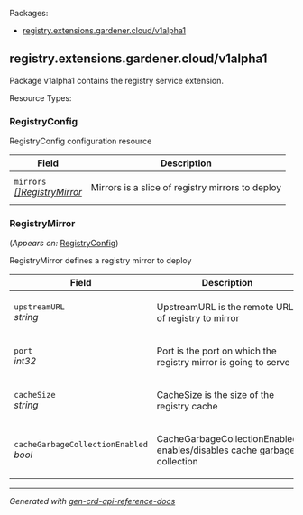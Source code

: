 <p>Packages:</p>
<ul>
<li>
<a href="#registry.extensions.gardener.cloud%2fv1alpha1">registry.extensions.gardener.cloud/v1alpha1</a>
</li>
</ul>
<h2 id="registry.extensions.gardener.cloud/v1alpha1">registry.extensions.gardener.cloud/v1alpha1</h2>
<p>
<p>Package v1alpha1 contains the registry service extension.</p>
</p>
Resource Types:
<ul></ul>
<h3 id="registry.extensions.gardener.cloud/v1alpha1.RegistryConfig">RegistryConfig
</h3>
<p>
<p>RegistryConfig configuration resource</p>
</p>
<table>
<thead>
<tr>
<th>Field</th>
<th>Description</th>
</tr>
</thead>
<tbody>
<tr>
<td>
<code>mirrors</code></br>
<em>
<a href="#registry.extensions.gardener.cloud/v1alpha1.RegistryMirror">
[]RegistryMirror
</a>
</em>
</td>
<td>
<p>Mirrors is a slice of registry mirrors to deploy</p>
</td>
</tr>
</tbody>
</table>
<h3 id="registry.extensions.gardener.cloud/v1alpha1.RegistryMirror">RegistryMirror
</h3>
<p>
(<em>Appears on:</em>
<a href="#registry.extensions.gardener.cloud/v1alpha1.RegistryConfig">RegistryConfig</a>)
</p>
<p>
<p>RegistryMirror defines a registry mirror to deploy</p>
</p>
<table>
<thead>
<tr>
<th>Field</th>
<th>Description</th>
</tr>
</thead>
<tbody>
<tr>
<td>
<code>upstreamURL</code></br>
<em>
string
</em>
</td>
<td>
<p>UpstreamURL is the remote URL of registry to mirror</p>
</td>
</tr>
<tr>
<td>
<code>port</code></br>
<em>
int32
</em>
</td>
<td>
<p>Port is the port on which the registry mirror is going to serve</p>
</td>
</tr>
<tr>
<td>
<code>cacheSize</code></br>
<em>
string
</em>
</td>
<td>
<p>CacheSize is the size of the registry cache</p>
</td>
</tr>
<tr>
<td>
<code>cacheGarbageCollectionEnabled</code></br>
<em>
bool
</em>
</td>
<td>
<p>CacheGarbageCollectionEnabled enables/disables cache garbage collection</p>
</td>
</tr>
</tbody>
</table>
<hr/>
<p><em>
Generated with <a href="https://github.com/ahmetb/gen-crd-api-reference-docs">gen-crd-api-reference-docs</a>
</em></p>
